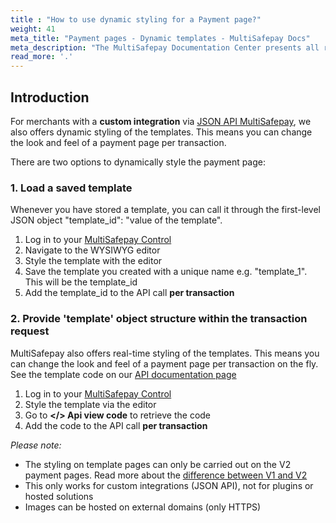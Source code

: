 ```yaml
---
title : "How to use dynamic styling for a Payment page?"
weight: 41
meta_title: "Payment pages - Dynamic templates - MultiSafepay Docs"
meta_description: "The MultiSafepay Documentation Center presents all relevant information about our Plugins and API. You can also find support pages for payment methods, tools and general questions as well as the contact details of our Support and Integration Teams."
read_more: '.'
---
```

## Introduction

For merchants with a __custom integration__ via [JSON API MultiSafepay](/api), we also offers dynamic styling of the templates. This means you can change the look and feel of a payment page per transaction.

There are two options to dynamically style the payment page:

### 1. Load a saved template
Whenever you have stored a template, you can call it through the first-level JSON object "template_id": "value of the template".

1. Log in to your [MultiSafepay Control](https://merchant.multisafepay.com)
2. Navigate to the WYSIWYG editor
3. Style the template with the editor
4. Save the template you created with a unique name e.g. "template_1". This will be the template_id
5. Add the template_id to the API call __per transaction__


### 2. Provide 'template' object structure within the transaction request
MultiSafepay also offers real-time styling of the templates. This means you can change the look and feel of a payment page per transaction on the fly. See the template code on our [API documentation page](https://docs.multisafepay.com/api/#dynamic-styling)

1. Log in to your [MultiSafepay Control](https://merchant.multisafepay.com)
2. Style the template via the editor
3. Go to __</> Api view code__ to retrieve the code
4. Add the code to the API call __per transaction__

_Please note:_ 

* The styling on template pages can only be carried out on the V2 payment pages. Read more about the [difference between V1 and V2](https://docs.multisafepay.com/tools/payment-pages/difference-between-v1-and-v2)
* This only works for custom integrations (JSON API), not for plugins or hosted solutions
* Images can be hosted on external domains (only HTTPS)